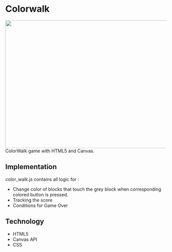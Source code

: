 
# Colorwalk
<img src="video.gif" width="600px" height="400px" />
ColorWalk game with HTML5 and Canvas.

## Implementation
color_walk.js contains all logic for :
* Change color of blocks that touch the grey block when corresponding colored button is pressed.
* Tracking the score
* Conditions for Game Over

## Technology
 
 * HTML5
 * Canvas API
 * CSS


